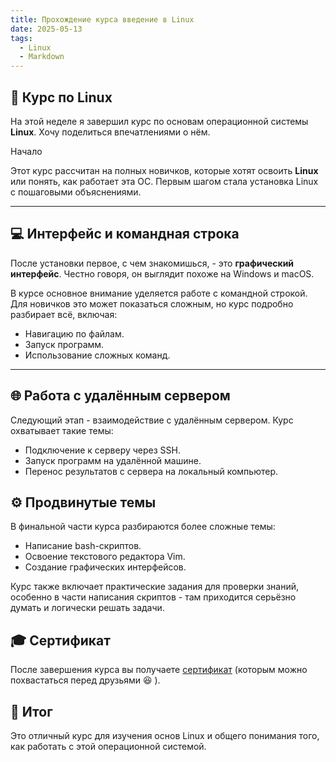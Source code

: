 ```yaml
---
title: Прохождение курса введение в Linux
date: 2025-05-13
tags:
  - Linux
  - Markdown
---
```


## 🐧 Курс по Linux

На этой неделе я завершил курс по основам операционной системы __Linux__. Хочу поделиться впечатлениями о нём.

Начало

Этот курс рассчитан на полных новичков, которые хотят освоить __Linux__ или понять, как работает эта ОС.
Первым шагом стала установка Linux с пошаговыми объяснениями.

---

## 💻 Интерфейс и командная строка

После установки первое, с чем знакомишься, - это __графический интерфейс__. Честно говоря, он выглядит похоже на Windows и macOS.

В курсе основное внимание уделяется работе с командной строкой. Для новичков это может показаться сложным,
но курс подробно разбирает всё, включая:

 - Навигацию по файлам.
 - Запуск программ.
 - Использование сложных команд.

---

## 🌐 Работа с удалённым сервером

Следующий этап - взаимодействие с удалённым сервером. Курс охватывает такие темы:

 - Подключение к серверу через SSH.
 - Запуск программ на удалённой машине.
 - Перенос результатов с сервера на локальный компьютер.

## ⚙️ Продвинутые темы

В финальной части курса разбираются более сложные темы:

 - Написание bash-скриптов.
 - Освоение текстового редактора Vim.
 - Создание графических интерфейсов.

Курс также включает практические задания для проверки знаний,
особенно в части написания скриптов - там приходится серьёзно думать и логически решать задачи.

## 🎓 Сертификат

После завершения курса вы получаете [сертификат](https://stepik.org/cert/2847252) (которым можно похвастаться перед друзьями 😆 ).

## 🏁 Итог

Это отличный курс для изучения основ Linux и общего понимания того, как работать с этой операционной системой.

